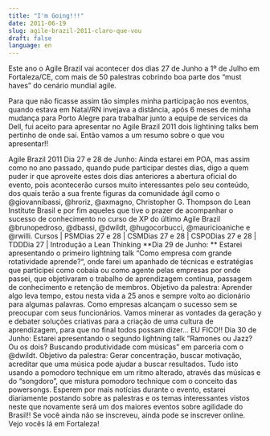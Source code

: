 ```yaml
---
title: "I'm Going!!!"
date: 2011-06-19
slug: agile-brazil-2011-claro-que-vou
draft: false
language: en
---
```


Este ano o Agile Brazil vai acontecer dos dias 27 de Junho a 1º de Julho em Fortaleza/CE, com mais de 50 palestras cobrindo boa parte dos “must haves” do cenário mundial agile.

Para que não ficasse assim tão simples minha participação nos eventos, quando estava em Natal/RN invejava a distância, após 6 meses de minha mudança para Porto Alegre para trabalhar junto a equipe de services da Dell, fui aceito para apresentar no Agile Brazil 2011 dois lightining talks bem pertinho de onde saí. Então vamos a um resumo sobre o que vou apresentar!!

Agile Brazil 2011
Dia 27 e 28 de Junho:
Ainda estarei em POA, mas assim como no ano passado, quando pude participar destes dias, digo a quem puder ir que aproveite estes dois dias anteriores a abertura oficial do evento, pois acontecerão cursos muito interessantes pelo seu conteúdo, dos quais terão a sua frente figuras da comunidade ágil como o @giovannibassi, @hroriz, @axmagno, Christopher G. Thompson do Lean Institute Brasil e por fim aqueles que tive o prazer de acompanhar o sucesso de conhecimento no curso de XP do último Agile Brazil @brunopedroso, @dbassi, @dwildt, @hugocorbucci, @mauricioaniche e @rwilli.
Cursos | PSMDias 27 e 28 | CSMDias 27 e 28 | CSPODias 27 e 28 | TDDDia 27 | Introdução a Lean Thinking
**Dia 29 de Junho:
** Estarei apresentando o primeiro lightning talk “Como empresa com grande rotatividade aprende?“, onde farei um apanhado de técnicas e estratégias que participei como cobaia ou como agente pelas empresas por onde passei, que objetivaram o trabalho de aprendizagem continua, passagem de conhecimento e retenção de membros. Objetivo da palestra: Aprender algo leva tempo, estou nesta vida a 25 anos e sempre volto ao dicionário para algumas palavras. Como empresas alcançam o sucesso sem se preocupar com seus funcionários. Vamos minerar as vontades da geração y e debater soluções criativas para a criação de uma cultura de aprendizagem, para que no final todos possam dizer… EU FICO!!
Dia 30 de Junho:
Estarei apresentando o segundo lightning talk “Ramones ou Jazz? Ou os dois? Buscando produtividade com músicas” em parceria com o @dwildt. Objetivo da palestra: Gerar concentração, buscar motivação, acreditar que uma música pode ajudar a buscar resultados. Tudo isto usando a pomodoro technique em um ritmo alterado, através das músicas e do “songdoro”, que mistura pomodoro technique com o conceito das powersongs.
Esperem por mais notícias durante o evento, estarei diariamente postando sobre as palestras e os temas interessantes vistos neste que novamente será um dos maiores eventos sobre agilidade do Brasil!! Se você ainda não se inscreveu, ainda pode se inscrever online. Vejo vocês lá em Fortaleza!